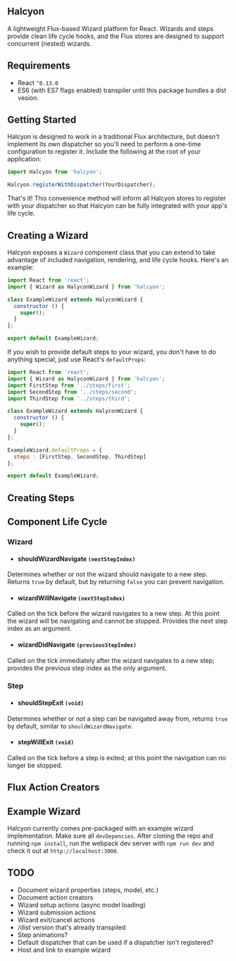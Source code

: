 Halcyon
-------
A lightweight Flux-based Wizard platform for React. Wizards and steps provide clean life cycle hooks, and the Flux stores are designed to support concurrent (nested) wizards.

Requirements
------------
* React `^0.13.0`
* ES6 (with ES7 flags enabled) transpiler until this package bundles a dist vesion.

Getting Started
---------------
Halcyon is designed to work in a traditional Flux architecture, but doesn't implement its own dispatcher so you'll need to perform a one-time configuration to register it. Include the following at the root of your application:

```js
import Halcyon from 'halcyon';

Halcyon.registerWithDispatcher(YourDispatcher);
```

That's it! This convenience method will inform all Halcyon stores to register with your dispatcher so that Halcyon can be fully integrated with your app's life cycle.

Creating a Wizard
-----------------
Halcyon exposes a `Wizard` component class that you can extend to take advantage of included navigation, rendering, and life cycle hooks. Here's an example:

```js
import React from 'react';
import { Wizard as HalyconWizard } from 'halcyon';

class ExampleWizard extends HalyconWizard {
  constructor () {
    super();
  }
};

export default ExampleWizard;
```

If you wish to provide default steps to your wizard, you don't have to do anything special, just use React's `defaultProps`:

```js
import React from 'react';
import { Wizard as HalyconWizard } from 'halcyon';
import FirstStep from '../steps/first';
import SecondStep from '../steps/second';
import ThirdStep from '../steps/third';

class ExampleWizard extends HalyconWizard {
  constructor () {
    super();
  }
};

ExampleWizard.defaultProps = {
  steps : [FirstStep, SecondStep, ThirdStep]
};

export default ExampleWizard;
```

Creating Steps
--------------

Component Life Cycle
--------------------

### Wizard

* #### shouldWizardNavigate `(nextStepIndex)`
Determines whether or not the wizard should navigate to a new step. Returns `true` by default, but by returning `false` you can prevent navigation.

* #### wizardWillNavigate `(nextStepIndex)`
Called on the tick before the wizard navigates to a new step. At this point the wizard _will_ be navigating and cannot be stopped. Provides the next step index as an argument.

* #### wizardDidNavigate `(previousStepIndex)`
Called on the tick immediately after the wizard navigates to a new step; provides the previous step index as the only argument.

### Step
* #### shouldStepExit `(void)`
Determines whether or not a step can be navigated away from, returns `true` by default, similar to `shouldWizardNavigate`.

* #### stepWillExit `(void)`
Called on the tick before a step is exited; at this point the navigation can no longer be stopped.

Flux Action Creators
--------------------

Example Wizard
--------------
Halcyon currently comes pre-packaged with an example wizard implementation. Make sure all `devDepencies`. After cloning the repo and running `npm install`, run the webpack dev server with `npm run dev` and check it out at `http://localhost:3000`.

TODO
----
* Document wizard properties (steps, model, etc.)
* Document action creators
* Wizard setup actions (async model loading)
* Wizard submission actions
* Wizard exit/cancel actions
* /dist version that's already transpiled
* Step animations?
* Default dispatcher that can be used if a dispatcher isn't registered?
* Host and link to example wizard

